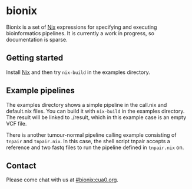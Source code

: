 # bionix

Bionix is a set of [Nix](http://nixos.org/nix) expressions for specifying and
executing bioinformatics pipelines. It is currently a work in progress, so
documentation is sparse.

## Getting started

Install [Nix](http://nixos.org/nix) and then try `nix-build` in the examples
directory.

## Example pipelines

The examples directory shows a simple pipeline in the call.nix and default.nix
files. You can build it with `nix-build` in the examples directory. The result
will be linked to ./result, which in this example case is an empty VCF file.

There is another tumour-normal pipeline calling example consisting of `tnpair`
and `tnpair.nix`. In this case, the shell script tnpair accepts a reference and
two fastq files to run the pipeline defined in `tnpair.nix` on.

## Contact

Please come chat with us at [#bionix:cua0.org](http://matrix.to/#/#bionix:cua0.org).

